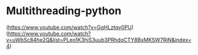 # Multithreading-python

(https://www.youtube.com/watch?v=GqHLztqy0PU)
(https://www.youtube.com/watch?v=uWbSc84he2Q&list=PLeo1K3hjS3uub3PRhdoCTY8BxMKSW7RjN&index=4)
